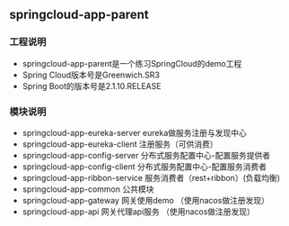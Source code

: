 ## springcloud-app-parent
### 工程说明
* springcloud-app-parent是一个练习SpringCloud的demo工程
* Spring Cloud版本号是Greenwich.SR3
* Spring Boot的版本号是2.1.10.RELEASE
### 模块说明
* springcloud-app-eureka-server  eureka做服务注册与发现中心
* springcloud-app-eureka-client  注册服务（可供消费）
* springcloud-app-config-server  分布式服务配置中心-配置服务提供者
* springcloud-app-config-client  分布式服务配置中心-配置服务消费者
* springcloud-app-ribbon-service 服务消费者（rest+ribbon）(负载均衡)
* springcloud-app-common 公共模块
* springcloud-app-gateway 网关使用demo （使用nacos做注册发现）
* springcloud-app-api 网关代理api服务 （使用nacos做注册发现）
